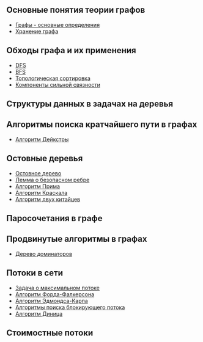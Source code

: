 ## Основные понятия теории графов

  - [Графы - основные
    определения](Графы_-_основные_определения "wikilink")
  - [Хранение графа](Хранение_графа "wikilink")

## Обходы графа и их применения

  - [DFS](DFS "wikilink")
  - [BFS](BFS "wikilink")
  - [Топологическая сортировка](Топологическая_сортировка "wikilink")
  - [Компоненты сильной
    связности](Компоненты_сильной_связности "wikilink")

## Структуры данных в задачах на деревья

## Алгоритмы поиска кратчайшего пути в графах

  - [Алгоритм Дейкстры](Алгоритм_Дейкстры "wikilink")

## Остовные деревья

  - [Остовное дерево](Остовное_дерево "wikilink")
  - [Лемма о безопасном ребре](Лемма_о_безопасном_ребре "wikilink")
  - [Алгоритм Прима](Алгоритм_Прима "wikilink")
  - [Алгоритм Краскала](Алгоритм_Краскала "wikilink")
  - [Алгоритм двух китайцев](Алгоритм_двух_китайцев "wikilink")

## Паросочетания в графе

## Продвинутые алгоритмы в графах

  - [Дерево доминаторов](Дерево_доминаторов "wikilink")

## Потоки в сети

  - [Задача о максимальном
    потоке](Задача_о_максимальном_потоке "wikilink")
  - [Алгоритм Форда-Фалкерсона](Алгоритм_Форда-Фалкерсона "wikilink")
  - [Алгоритм Эдмондса-Карпа](Алгоритм_Эдмондса-Карпа "wikilink")
  - [Алгоритмы поиска блокирующего
    потока](Алгоритмы_поиска_блокирующего_потока "wikilink")
  - [Алгоритм Диница](Алгоритм_Диница "wikilink")

## Стоимостные потоки